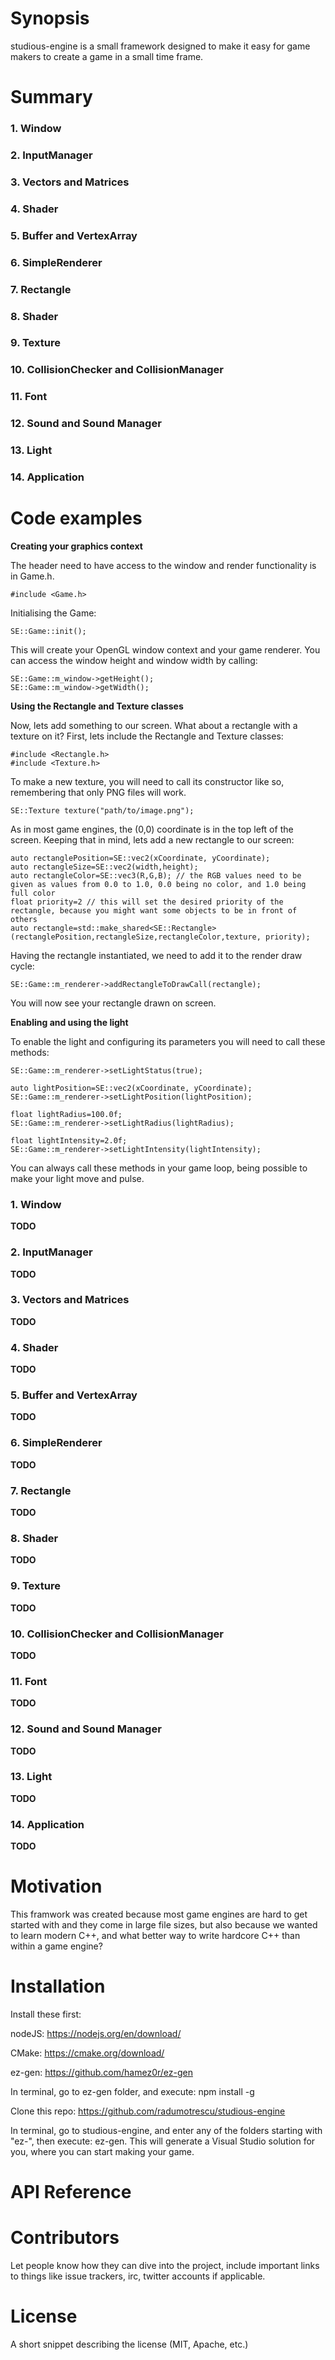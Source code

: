# Synopsis

studious-engine is a small framework designed to make it easy for game makers to create a game in a small time frame.

# Summary
### 1. Window
### 2. InputManager
### 3. Vectors and Matrices
### 4. Shader
### 5. Buffer and VertexArray
### 6. SimpleRenderer
### 7. Rectangle
### 8. Shader
### 9. Texture
### 10. CollisionChecker and CollisionManager
### 11. Font
### 12. Sound and Sound Manager
### 13. Light
### 14. Application

# Code examples

**Creating your graphics context**

The header need to have access to the window and render functionality is in Game.h.

    #include <Game.h>

Initialising the Game:

    SE::Game::init();

This will create your OpenGL window context and your game renderer. You can access the window height and window width by calling:

    SE::Game::m_window->getHeight();
    SE::Game::m_window->getWidth();

**Using the Rectangle and Texture classes**

Now, lets add something to our screen. What about a rectangle with a texture on it? First, lets include the Rectangle and Texture classes:

    #include <Rectangle.h>
    #include <Texture.h>

To make a new texture, you will need to call its constructor like so, remembering that only PNG files will work.

    SE::Texture texture("path/to/image.png");

As in most game engines, the (0,0) coordinate is in the top left of the screen. Keeping that in mind, lets add a new rectangle to our screen:

    auto rectanglePosition=SE::vec2(xCoordinate, yCoordinate); 
    auto rectangleSize=SE::vec2(width,height);
    auto rectangleColor=SE::vec3(R,G,B); // the RGB values need to be given as values from 0.0 to 1.0, 0.0 being no color, and 1.0 being full color
    float priority=2 // this will set the desired priority of the rectangle, because you might want some objects to be in front of others
    auto rectangle=std::make_shared<SE::Rectangle>(rectanglePosition,rectangleSize,rectangleColor,texture, priority);

Having the rectangle instantiated, we need to add it to the render draw cycle:

    SE::Game::m_renderer->addRectangleToDrawCall(rectangle);

You will now see your rectangle drawn on screen.

**Enabling and using the light**

To enable the light and configuring its parameters you will need to call these methods:

    SE::Game::m_renderer->setLightStatus(true);

    auto lightPosition=SE::vec2(xCoordinate, yCoordinate);
    SE::Game::m_renderer->setLightPosition(lightPosition);

    float lightRadius=100.0f;
    SE::Game::m_renderer->setLightRadius(lightRadius);

    float lightIntensity=2.0f;
    SE::Game::m_renderer->setLightIntensity(lightIntensity);

You can always call these methods in your game loop, being possible to make your light move and pulse.

### 1. Window

**TODO**


### 2. InputManager

**TODO**


### 3. Vectors and Matrices

**TODO**


### 4. Shader

**TODO**


### 5. Buffer and VertexArray

**TODO**


### 6. SimpleRenderer

**TODO**


### 7. Rectangle

**TODO**


### 8. Shader

**TODO**


### 9. Texture

**TODO**


### 10. CollisionChecker and CollisionManager

**TODO**


### 11. Font

**TODO**


### 12. Sound and Sound Manager

**TODO**


### 13. Light

**TODO**


### 14. Application

**TODO**


# Motivation

This framwork was created because most game engines are hard to get started with and they come in large file sizes, but also because we wanted to learn modern C++, and what better way to write hardcore C++ than within a game engine?

# Installation

Install these first:

nodeJS: https://nodejs.org/en/download/

CMake: https://cmake.org/download/

ez-gen: https://github.com/hamez0r/ez-gen


In terminal, go to ez-gen folder, and execute: npm install -g

Clone this repo:
https://github.com/radumotrescu/studious-engine

In terminal, go to studious-engine, and enter any of the folders starting with "ez-", then execute: ez-gen. This will generate a Visual Studio solution for you, where you can start making your game.


# API Reference



# Contributors

Let people know how they can dive into the project, include important links to things like issue trackers, irc, twitter accounts if applicable.

# License

A short snippet describing the license (MIT, Apache, etc.)
